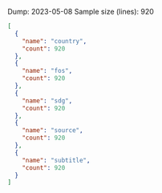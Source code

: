 Dump: 2023-05-08
Sample size (lines): 920
```` json
[
  {
    "name": "country",
    "count": 920
  },
  {
    "name": "fos",
    "count": 920
  },
  {
    "name": "sdg",
    "count": 920
  },
  {
    "name": "source",
    "count": 920
  },
  {
    "name": "subtitle",
    "count": 920
  }
]
